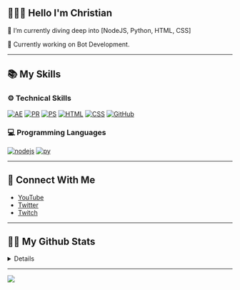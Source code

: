## 🙋🏻‍♂️ Hello I'm Christian

🌱 I’m currently diving deep into [NodeJS, Python, HTML, CSS]

💼 Currently working on Bot Development.

---

## 📚 My Skills

### ⚙️ Technical Skills
[![AE](https://skillicons.dev/icons?i=ae)](https://clipzy.org)
[![PR](https://skillicons.dev/icons?i=pr)](https://clipzy.org)
[![PS](https://skillicons.dev/icons?i=ps)](https://clipzy.org)
[![HTML](https://skillicons.dev/icons?i=html)](https://clipzy.org)
[![CSS](https://skillicons.dev/icons?i=css)](https://clipzy.org)
[![GitHub](https://skillicons.dev/icons?i=github)](https://clipzy.org)

### 💻 Programming Languages
[![nodejs](https://skillicons.dev/icons?i=nodejs)](https://clipzy.org)
[![py](https://skillicons.dev/icons?i=python)](https://clipzy.org)

---

## 🤝 Connect With Me

- [YouTube](https://youtube.com/clipzy)
- [Twitter](https://twitter.com/clpzy)
- [Twitch](https://twitch.tv/clipzy)

---

## 🧑‍💻 My Github Stats
<details>
  <a href="https://github.com/5hristian">
    <img src="http://github-profile-summary-cards.vercel.app/api/cards/profile-details?username=5hristian&theme=transparent" />
  </a>
  <a href="https://github.com/5hristian">
    <img src="https://github-readme-streak-stats.herokuapp.com/?user=5hristian&hide_border=true&card_width=338&theme=transparent" />
  </a>
  <a href="https://github.com/5hristian">
    <img src="http://github-profile-summary-cards.vercel.app/api/cards/stats?username=5hristian&theme=transparent" />
  </a>
  <a href="https://github.com/5hristian">
    <img src="https://github-readme-stats.vercel.app/api/top-langs/?username=5hristian&hide_border=true&card_width=338&theme=transparent"/>
  </a>
</details>

---

![](https://komarev.com/ghpvc/?username=5hristian&color=blue)
